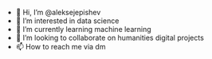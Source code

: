 - 👋 Hi, I’m @aleksejepishev
- 👀 I’m interested in data science
- 🌱 I’m currently learning machine learning
- 💞️ I’m looking to collaborate on humanities digital projects
- 📫 How to reach me via dm

<!---
aleksejepishev/aleksejepishev is a ✨ special ✨ repository because its `README.md` (this file) appears on your GitHub profile.
You can click the Preview link to take a look at your changes.
--->
